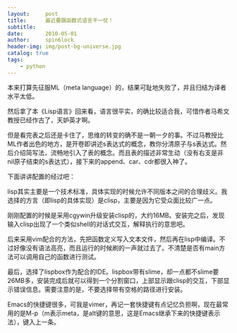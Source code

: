 ```yaml
---
layout:     post
title:      最近要跟函数式语言干一仗！
subtitle:   
date:       2010-05-01
author:     spin6lock
header-img: img/post-bg-universe.jpg
catalog: true
tags:
    - python
---
```

本来打算先征服ML（meta language）的，结果可耻地失败了，并且归结为译者水平太低。

然后拿了本《Lisp语言》回来看，语言很平实，的确比较适合我，可惜作者马希文教授已经作古了，天妒英才啊。

但是看完表之后还是卡住了，思维的转变的确不是一朝一夕的事。不过马教授比ML作者出色的地方，是开卷即讲述s表达式的概念，教你分清原子与s表达式。然后介绍简写法，流畅地引入了表的概念。而且表的描述非常生动（没有右支是非nil原子结束的s表达式），接下来的append、car、cdr都很入神了。

下面讲讲配置的经过吧：

lisp其实主要是一个技术标准，具体实现的时候允许不同版本之间的合理歧义。我选择的方言（即lisp的具体实现）是clisp，主要是因为它受众面比较广一点。

刚刚配置的时候是采用cgywin升级安装clisp的，大约16MB。安装完之后，发现输入clisp出现了一个类似shell的对话式交互，解释执行的意思吧。

后来采用vim配合的方法，先把函数定义写入文本文件，然后再在lisp中编译。不过好像没有语法高亮，而且运行的时候刷的一声就过去了。不清楚是否有main方法可以调用自己的函数进行测试。

最后，选择了lispbox作为配合的IDE。lispbox带有slime，却一点都不slime要26MB多，安装完成后就可以得到一个分割窗口，上部显示跟clisp的交互，下部显示错误信息。需要注意的是，不要选择带有空格的路径进行安装。

Emacs的快捷键很多，可我是vimer，再记一套快捷键有点记忆负担啊，现在最常用的是M-p（m表示meta，是alt键的意思，这是Emacs继承下来的快捷键表示法），键入上一条。
